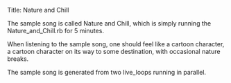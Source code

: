 Title: Nature and Chill

The sample song is called Nature and Chill, which is simply running the
  Nature_and_Chill.rb for 5 minutes.

When listening to the sample song, one should feel like a cartoon character, a
  cartoon character on its way to some destination, with occasional nature breaks.

The sample song is generated from two live_loops running in parallel. 

